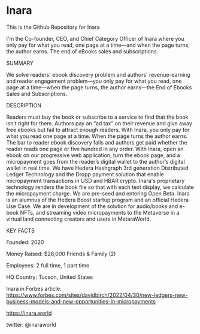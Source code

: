 # Inara

This is the Github Repository for Inara

I'm the Co-founder, CEO, and Chief Category Officer of Inara where you only pay for what you read, one page at a time—and when the page turns, the author earns. The end of eBooks sales and subscriptions. 


SUMMARY

We solve readers' ebook discovery problem and authors' revenue-earning and reader engagement problem—you only pay for
what you read, one page at a time—when the page turns, the author earns—the End of Ebooks Sales and Subscriptions.

DESCRIPTION

Readers must buy the book or subscribe to a service to find that the book isn’t right for them. Authors pay an “ad tax” on their revenue and give away free ebooks but fail to attract enough readers. With Inara, you only pay for what you read one page at a time. When the page turns the author earns. The bar to reader ebook discovery falls and authors get paid whether the reader reads one page or five hundred in any order.
With Inara, open an ebook on our progressive web application, turn the ebook page, and a micropayment goes from the reader’s digital wallet to the author’s digital
wallet in real time. We have Hedera Hashgraph 3rd generation Distributed Ledger Technology and the Dropp
payment solution that enable micropayment transactions in USD and HBAR crypto. Inara's proprietary technology renders the book file so that with each text display, we
calculate the micropayment charge.
We are pre-seed and entering Open Beta. Inara is an alumnus of the Hedera Boost startup program and an official Hedera Use Case. We are in development of the solution for audio/books and e-book NFTs, and streaming video micropayments to the Metaverse in a virtual land connecting creators and users in MetaraWorld.

KEY FACTS

Founded: 2020

Money Raised: $28,000 Friends & Family (2)

Employees: 2 full time, 1 part time

HQ Country: Tucson, United States

Inara in Forbes article: 
https://www.forbes.com/sites/davidbirch/2022/04/30/new-ledgers-new-business-models-and-new-opportunities-in-micropayments

https://inara.world

twitter:  @inaraworld

